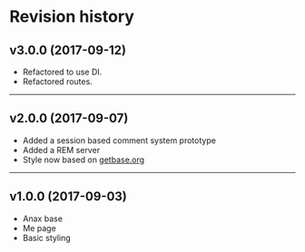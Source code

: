 # Revision history

## v3.0.0 (2017-09-12)
* Refactored to use DI.
* Refactored routes.

---

## v2.0.0 (2017-09-07)
* Added a session based comment system prototype
* Added a REM server
* Style now based on [getbase.org](http://getbase.org)

---

## v1.0.0 (2017-09-03)
* Anax base
* Me page
* Basic styling
